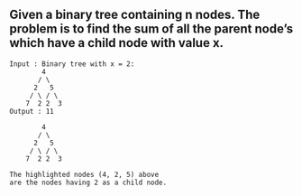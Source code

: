 ## Given a binary tree containing n nodes. The problem is to find the sum of all the parent node’s which have a child node with value x.
```
Input : Binary tree with x = 2:
        4        
       / \       
      2   5      
     / \ / \     
    7  2 2  3    
Output : 11

        4        
       / \       
      2   5      
     / \ / \     
    7  2 2  3    

The highlighted nodes (4, 2, 5) above
are the nodes having 2 as a child node.
```
